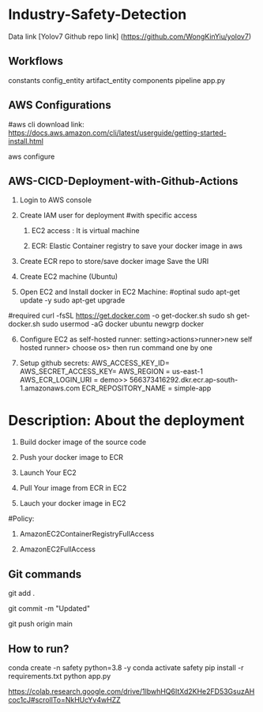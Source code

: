 # Industry-Safety-Detection


Data link
[Yolov7 Github repo link] (https://github.com/WongKinYiu/yolov7)

## Workflows
constants
config_entity
artifact_entity
components
pipeline
app.py 

## AWS Configurations
#aws cli download link: https://docs.aws.amazon.com/cli/latest/userguide/getting-started-install.html

aws configure

## AWS-CICD-Deployment-with-Github-Actions
1. Login to AWS console
2. Create IAM user for deployment
#with specific access

    1. EC2 access : It is virtual machine

    2. ECR: Elastic Container registry to save your docker image in aws

3. Create ECR repo to store/save docker image
Save the URI
4. Create EC2 machine (Ubuntu)
5. Open EC2 and Install docker in EC2 Machine:
#optinal
sudo apt-get update -y
sudo apt-get upgrade

#required
curl -fsSL https://get.docker.com -o get-docker.sh
sudo sh get-docker.sh
sudo usermod -aG docker ubuntu
newgrp docker

6. Configure EC2 as self-hosted runner:
setting>actions>runner>new self hosted runner> choose os> then run command one by one

7. Setup github secrets:
AWS_ACCESS_KEY_ID=
AWS_SECRET_ACCESS_KEY=
AWS_REGION = us-east-1
AWS_ECR_LOGIN_URI = demo>>  566373416292.dkr.ecr.ap-south-1.amazonaws.com
ECR_REPOSITORY_NAME = simple-app

# Description: About the deployment

1. Build docker image of the source code

2. Push your docker image to ECR

3. Launch Your EC2 

4. Pull Your image from ECR in EC2

5. Lauch your docker image in EC2

#Policy:

1. AmazonEC2ContainerRegistryFullAccess

2. AmazonEC2FullAccess

## Git commands
git add .

git commit -m "Updated"

git push origin main

## How to run?
conda create -n safety python=3.8 -y
conda activate safety
pip install -r requirements.txt
python app.py


https://colab.research.google.com/drive/1lbwhHQ6ItXd2KHe2FD53GsuzAHcoc1cJ#scrollTo=NkHUcYv4wHZZ